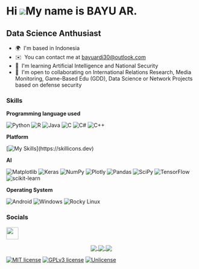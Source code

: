 Hi ![](https://user-images.githubusercontent.com/18350557/176309783-0785949b-9127-417c-8b55-ab5a4333674e.gif)My name is BAYU AR.
================================================================================================================================

Data Science Anthusiast
-----------------------

*   🌍  I'm based in Indonesia
*   ✉️  You can contact me at [bayuardi30@outlook.com](mailto:bayuardi30@outlook.com)
*   🧠  I'm learning Artificial Intelligence and National Security
*   🤝  I'm open to collaborating on International Relations Research, Media Monitoring, Game-Based Edu (GDD), Data Science or Network Projects based on defense security


### Skills

**Programming language used**

![Python](https://img.shields.io/badge/python-3670A0?style=for-the-badge&logo=python&logoColor=ffdd54)
![R](https://img.shields.io/badge/r-%23276DC3.svg?style=for-the-badge&logo=r&logoColor=white)
![Java](https://img.shields.io/badge/java-%23ED8B00.svg?style=for-the-badge&logo=openjdk&logoColor=white)
![C](https://img.shields.io/badge/c-%2300599C.svg?style=for-the-badge&logo=c&logoColor=white)
![C#](https://img.shields.io/badge/c%23-%23239120.svg?style=for-the-badge&logo=csharp&logoColor=white)
![C++](https://img.shields.io/badge/c++-%2300599C.svg?style=for-the-badge&logo=c%2B%2B&logoColor=white)

**Platform**

[![My Skills](https://skillicons.dev/icons?i=anaconda,visualstudio,vscode,r,unity,pycharm,androidstudio,ps,)](https://skillicons.dev) 


**AI**

![Matplotlib](https://img.shields.io/badge/Matplotlib-%23ffffff.svg?style=for-the-badge&logo=Matplotlib&logoColor=black)
![Keras](https://img.shields.io/badge/Keras-%23D00000.svg?style=for-the-badge&logo=Keras&logoColor=white)
![NumPy](https://img.shields.io/badge/numpy-%23013243.svg?style=for-the-badge&logo=numpy&logoColor=white)
![Plotly](https://img.shields.io/badge/Plotly-%233F4F75.svg?style=for-the-badge&logo=plotly&logoColor=white)
![Pandas](https://img.shields.io/badge/pandas-%23150458.svg?style=for-the-badge&logo=pandas&logoColor=white)
![SciPy](https://img.shields.io/badge/SciPy-%230C55A5.svg?style=for-the-badge&logo=scipy&logoColor=%white)
![TensorFlow](https://img.shields.io/badge/TensorFlow-%23FF6F00.svg?style=for-the-badge&logo=TensorFlow&logoColor=white)
![scikit-learn](https://img.shields.io/badge/scikit--learn-%23F7931E.svg?style=for-the-badge&logo=scikit-learn&logoColor=white)

**Operating System**

![Android](https://img.shields.io/badge/Android-3DDC84?style=for-the-badge&logo=android&logoColor=white)
![Windows](https://img.shields.io/badge/Windows-0078D6?style=for-the-badge&logo=windows&logoColor=white)
![Rocky Linux](https://img.shields.io/badge/-Rocky%20Linux-%2310B981?style=for-the-badge&logo=rockylinux&logoColor=white)


                    
### Socials
                  
<p align="left"> <a href="https://www.github.com/RazerArdi" target="_blank" rel="noreferrer">
                    <picture>
                    <source media="(prefers-color-scheme: dark)" srcset="https://raw.githubusercontent.com/danielcranney/readme-generator/main/public/icons/socials/github-dark.svg" />
                    <source media="(prefers-color-scheme: light)" srcset="https://raw.githubusercontent.com/danielcranney/readme-generator/main/public/icons/socials/github.svg" />
                    <img src="https://raw.githubusercontent.com/danielcranney/readme-generator/main/public/icons/socials/github.svg" width="32" height="32" />
                    </picture> </a> 

<div align="center">
  <a href="https://github.com/RazerArdi/github-readme-stats">
    <img align="center" src="https://github-readme-stats.vercel.app/api?username=RazerArdi&theme=blue-green" />
    <img align="center" src="https://github-readme-streak-stats.herokuapp.com/?user=Naereen&theme=blue-green" />
  </a>
  <a href="https://github.com/RazerArdi/github-readme-stats">
    <img align="center" src="https://github-readme-stats.vercel.app/api/top-langs/?username=RazerArdi&theme=blue-green" />
  </a>
</div>


[![MIT license](https://img.shields.io/badge/License-MIT-blue.svg)](https://lbesson.mit-license.org/)
[![GPLv3 license](https://img.shields.io/badge/License-GPLv3-blue.svg)](http://perso.crans.org/besson/LICENSE.html)
[![Unlicense](https://img.shields.io/badge/License-Unlicense-blue.svg)](https://unlicense.org/)

